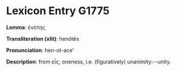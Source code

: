# Lexicon Entry G1775

**Lemma**: ἑνότης

**Transliteration (xlit)**: henótēs

**Pronunciation**: hen-ot-ace'

**Description**:
from εἷς; oneness, i.e. (figuratively) unanimity:--unity.
